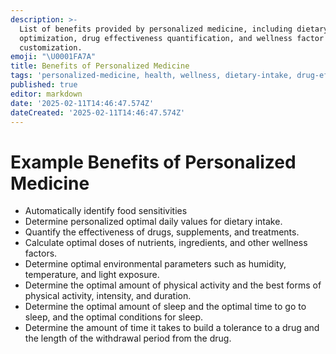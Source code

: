 ```yaml
---
description: >-
  List of benefits provided by personalized medicine, including dietary
  optimization, drug effectiveness quantification, and wellness factor
  customization.
emoji: "\U0001FA7A"
title: Benefits of Personalized Medicine
tags: 'personalized-medicine, health, wellness, dietary-intake, drug-effectiveness'
published: true
editor: markdown
date: '2025-02-11T14:46:47.574Z'
dateCreated: '2025-02-11T14:46:47.574Z'
---
```

# Example Benefits of Personalized Medicine

- Automatically identify food sensitivities
- Determine personalized optimal daily values for dietary intake.
- Quantify the effectiveness of drugs, supplements, and treatments.
- Calculate optimal doses of nutrients, ingredients, and other wellness factors.
- Determine optimal environmental parameters such as humidity, temperature, and light exposure.
- Determine the optimal amount of physical activity and the best forms of physical activity, intensity, and duration.
- Determine the optimal amount of sleep and the optimal time to go to sleep, and the optimal conditions for sleep.
- Determine the amount of time it takes to build a tolerance to a drug and the length of the withdrawal period from the drug.
